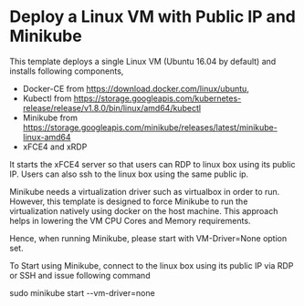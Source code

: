 # Deploy a Linux VM with Public IP and Minikube

This template deploys a single Linux VM (Ubuntu 16.04 by default) and installs following components,

* Docker-CE from https://download.docker.com/linux/ubuntu, 
* Kubectl from https://storage.googleapis.com/kubernetes-release/release/v1.8.0/bin/linux/amd64/kubectl
* Minikube from https://storage.googleapis.com/minikube/releases/latest/minikube-linux-amd64
* xFCE4 and xRDP

It starts the xFCE4 server so that users can RDP to linux box using its public IP. Users can also ssh to the linux box using the same public ip.


Minikube needs a virtualization driver such as virtualbox in order to run. However, this template is designed to force Minikube to run the virtualization natively using docker on the host machine. This approach helps in lowering the VM CPU Cores and Memory requirements. 


Hence, when running Minikube, please start with VM-Driver=None option set. 

To Start using Minikube, connect to the linux box using its public IP via RDP or SSH and issue following command

sudo minikube start --vm-driver=none

